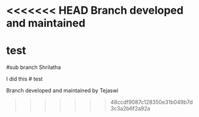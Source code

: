 <<<<<<< HEAD
Branch developed and maintained
=======
# test
#sub branch Shrilatha

I did this # test

Branch developed and maintained by Tejaswi 
>>>>>>> 48ccdf9087c128350e31b049b7d3c3a2b6f2a92a

